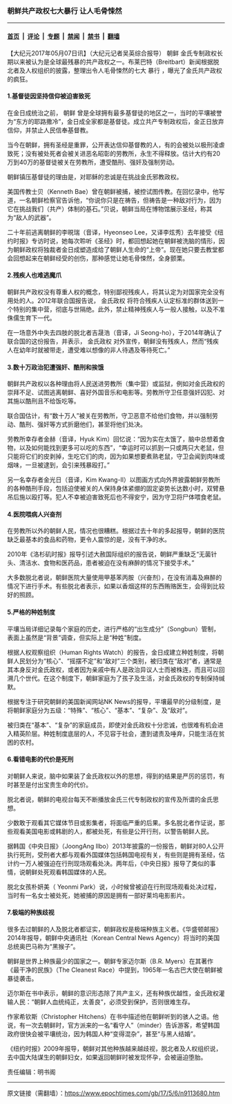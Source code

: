 ### 朝鲜共产政权七大暴行 让人毛骨悚然

---

#### [首页](../../../..?n9113680) &nbsp;|&nbsp; [评论](../../../../../epoch-comment?n9113680) &nbsp;|&nbsp; [专题](../../../../../epoch-special?n9113680) &nbsp;|&nbsp; [禁闻](../../../../../epoch-news?n9113680) &nbsp;|&nbsp; [禁书](../../../../../books?n9113680) &nbsp;|&nbsp; [翻墙](https://github.com/gfw-breaker/nogfw/blob/master/README.md?n9113680)


<div class="post_content" id="artbody" itemprop="articleBody">
 <!-- article content begin -->
 <p>
  【大纪元2017年05月07日讯】（大纪元记者吴英综合报导）
  <ok href="https://www.epochtimes.com/gb/tag/%E6%9C%9D%E9%B2%9C.html">
   朝鲜
  </ok>
  金氏专制政权长期以来被认为是全球最残暴的共产政权之一。布莱巴特（Breitbart）新闻根据脱北者及人权组织的披露，整理出令人毛骨悚然的七大
  <ok href="https://www.epochtimes.com/gb/tag/%E6%9A%B4%E8%A1%8C.html">
   暴行
  </ok>
  ，曝光了金氏共产政权的疯狂。
 </p>
 <h4>
  1.基督徒因坚持信仰被迫害致死
 </h4>
 <p>
  在金日成统治之前，
  <ok href="https://www.epochtimes.com/gb/tag/%E6%9C%9D%E9%B2%9C.html">
   朝鲜
  </ok>
  曾是全球拥有最多基督徒的地区之一，当时的平壤被誉为“东方的耶路撒冷”，金日成全家都是基督徒。成立共产专制政权后，金正日放弃信仰，并禁止人民信奉基督教。
 </p>
 <p>
  当今在朝鲜，拥有圣经是重罪，公开表达信仰基督教的人，有的会被处以极刑凌虐致死；没有被处死者会被关进恶名昭彰的劳教所，永生不得释放。估计大约有20万到40万的基督徒被关在劳教所，遭受酷刑、强奸及强制劳动。
 </p>
 <p>
  朝鲜镇压基督徒的理由是，对耶稣的忠诚是在挑战金氏邪教政权。
 </p>
 <p>
  美国传教士贝（Kenneth Bae）曾在朝鲜被捕，被控试图传教。在回忆录中，他写道，一名朝鲜检察官告诉他，“你说你只是在祷告，但祷告是一种敌对行为，因为它在挑战我们（共产）体制的基石。”贝说，朝鲜当局在博物馆展示圣经，称其为“敌人的武器”。
 </p>
 <p>
  二十年前逃离朝鲜的李晛瑞（音译，Hyeonseo Lee，又译李炫秀）去年接受《纽约时报》专访时说，她每次聆听《圣经》时，都回想起她在朝鲜被洗脑的情形，因为朝鲜政权将独裁者金日成塑造成给了朝鲜人生命的“上帝”。现在她只要去教堂都会回想起来在朝鲜经受的创伤，那种感觉让她毛骨悚然，全身颤栗。
 </p>
 <h4>
  2.残疾人也难逃魔爪
 </h4>
 <p>
  朝鲜共产政权没有尊重人权的概念，特别鄙视残疾人，将其认定为对国家完全没有用处的人。2012年联合国报告说，
  <ok href="https://www.epochtimes.com/gb/tag/%E9%87%91%E6%B0%8F%E6%94%BF%E6%9D%83.html">
   金氏政权
  </ok>
  将符合残疾人认定标准的群体送到一个特别的集中营，彻底与世隔绝。此外，禁止精神残疾人与一般人接触，以及不准侏儒生育下一代。
 </p>
 <p>
  在一场意外中失去四肢的脱北者吉晟浩（音译，Ji Seong-ho），于2014年确认了联合国的这份报告，并表示，
  <ok href="https://www.epochtimes.com/gb/tag/%E9%87%91%E6%B0%8F%E6%94%BF%E6%9D%83.html">
   金氏政权
  </ok>
  对外宣传，朝鲜没有残疾人，然而“残疾人在幼年时就被带走，遭受难以想像的非人待遇及等待死亡。”
 </p>
 <h4>
  3.数十万政治犯遭强奸、酷刑和挨饿
 </h4>
 <p>
  朝鲜共产政权以各种理由将人民送进劳教所（集中营）或监狱，例如对金氏政权的崇拜不足、试图逃离朝鲜、喜好外国音乐和电影等。劳教所守卫任意强奸囚犯、对其施以酷刑且不给饭吃等。
 </p>
 <p>
  联合国估计，有“数十万人”被关在劳教所，守卫恶意不给他们食物，并以强制劳动、酷刑、强奸等方式折磨他们，甚至将他们处决。
 </p>
 <p>
  劳教所幸存者金赫（音译，Hyuk Kim）回忆说：“因为实在太饿了，脑中总想着食物，以及如何能找到更多可以吃的东西”，“幸运时可以抓到一只或两只大老鼠，但只能将它们的皮剥掉，生吃它们的肉，因为如果想要煮熟老鼠，守卫会闻到肉味或烟味，一旦被逮到，会引来残暴殴打。”
 </p>
 <p>
  另一名幸存者金光日（音译，Kim Kwang-Il）以图画方式向外界披露朝鲜劳教所的各种酷刑手段，包括迫使被关的人保持身体紧绷的固定姿势长达数小时，双臂悬吊后施以殴打等。犯人不幸被迫害致死后也不得安宁，因为守卫将尸体喂食老鼠。
 </p>
 <p>
 </p>
 <h4>
  4.医院喂病人兴奋剂
 </h4>
 <p>
  在劳教所以外的朝鲜人民，情况也很糟糕。根据过去十年的多起报导，朝鲜的医院缺乏最基本的食品和药物，更令人震惊的是，没有干净的水。
 </p>
 <p>
  2010年《洛杉矶时报》报导引述大赦国际组织的报告说，朝鲜严重缺乏“无菌针头、清洁水、食物和医药品，患者被迫在没有麻醉的情况下接受手术。”
 </p>
 <p>
  大多数脱北者说，朝鲜医院大量使用甲基苯丙胺（兴奋剂），在没有消毒及麻醉的情况下进行手术。有些脱北者表示，如果以香烟这样的东西贿赂医生，会得到比较好的照顾。
 </p>
 <h4>
  5.严格的种姓制度
 </h4>
 <p>
  平壤当局详细记录每个家庭的历史，进行严格的“出生成分”（Songbun）管制，表面上虽然是“背景”调查，但实际上是“种姓”制度。
 </p>
 <p>
  根据人权观察组织（Human Rights Watch）的报告，金日成建立种姓制度，将朝鲜人民划分为“核心”、“摇摆不定”和“敌对”三个类别，被归类在“敌对”者，通常是其本身反对金氏政权，或者因为亲戚中有人是政治异议人士而被株连，而且可以回溯几个世代。在这个制度下，朝鲜家庭为了孩子及生活，对金氏政权的专制保持缄默。
 </p>
 <p>
  根据专注于研究朝鲜的美国新闻网站NK News的报导，平壤最早的分级制度，是将朝鲜家庭分为五级：“特殊”、“核心”、“基本”、“复杂”、及“敌对”。
 </p>
 <p>
  被归类在“基本”、“复杂”的家庭成员，即使对金氏政权十分忠诚，也很难有机会进入精英阶层。种姓制度底层的人，不见容于社会，遭到谴责及唾弃，只能生活在贫困的农村。
 </p>
 <h4>
  6.看错电影的代价是死刑
 </h4>
 <p>
  对朝鲜人来说，脑中如果装了金氏政权以外的思想，得到的结果是严厉的惩罚，有时甚至是付出宝贵生命的代价。
 </p>
 <p>
  脱北者说，朝鲜的电视台每天不断播放金氏三代专制政权的宣传及所谓的金氏思想。
 </p>
 <p>
  少数敢于观看其它媒体节目或影集者，将面临严重的后果。多名脱北者作证说，那些观看美国电影或韩剧的人，都被处死，有些是公开行刑，以警告朝鲜人民。
 </p>
 <p>
  据韩国《中央日报》（JoongAng Ilbo）2013年披露的一份报告，朝鲜对80人公开执行死刑，受刑者大都与观看外国媒体包括韩国电视有关，有些则是拥有圣经，估计约一万人被强迫在行刑现场观看处决。两年后，《中央日报》报导了类似的事情，说朝鲜处死观看韩国媒体的人民。
 </p>
 <p>
  脱北女孩朴妍美（ Yeonmi Park）说，小时候曾被迫在行刑现场观看处决过程，当时有一名女士被处死，她被捕的原因是拥有一部好莱坞电影影片。
 </p>
 <h4>
  7.极端的种族歧视
 </h4>
 <p>
  很多去过朝鲜的人及脱北者都证实，朝鲜政权是极端种族主义者。《华盛顿邮报》2014年报导，朝鲜中央通讯社（Korean Central News Agency）将当时的美国总统奥巴马称为“黑猴子”。
 </p>
 <p>
  朝鲜是世界上种族最少的国家之一。朝鲜专家迈尔斯（B.R. Myers）在其著作《最干净的民族》（The Cleanest Race）中提到，1965年一名古巴大使在朝鲜被暴徒袭击。
 </p>
 <p>
  迈尔斯在书中表示，朝鲜的意识形态除了共产主义，还有种族优越性，金氏政权灌输人民：“朝鲜人血统纯正，太善良”，必须受到保护，否则很难生存。
 </p>
 <p>
  作家希钦斯（Christopher Hitchens）在书中描述他在朝鲜听到的骇人之语。他说，有一次去朝鲜时，官方派来的一名“看守人”（minder）告诉游客，希望韩国政府很快会被平壤统治，因为韩国人种“变得混杂”，甚至“与黑人结婚”。
 </p>
 <p>
  《纽约时报》2009年报导，朝鲜对其他种族越来越歧视，脱北者及人权组织说，去中国大陆谋生的朝鲜妇女，如果返回朝鲜时被发现怀孕，会被逼迫堕胎。
 </p>
 <p>
  责任编辑：明书阁
 </p>
 <!-- article content end -->
 <div id="below_article_ad">
 </div>
</div>


---

原文链接（需翻墙）：https://www.epochtimes.com/gb/17/5/6/n9113680.htm